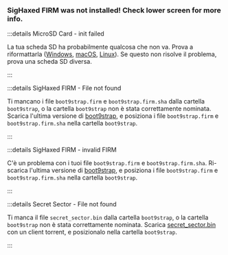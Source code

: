 ### SigHaxed FIRM was not installed! Check lower screen for more info.

:::details MicroSD Card - init failed

La tua scheda SD ha probabilmente qualcosa che non va. Prova a riformattarla ([Windows](formatting-sd-\(windows\)), [macOS](formatting-sd-\(mac\)), [Linux](formatting-sd-\(linux\))). Se questo non risolve il problema, prova una scheda SD diversa.

:::

:::details SigHaxed FIRM - File not found

Ti mancano i file `boot9strap.firm` e `boot9strap.firm.sha` dalla cartella `boot9strap`, o la cartella `boot9strap` non è stata correttamente nominata. Scarica l'ultima versione di [boot9strap](https://github.com/SciresM/boot9strap/releases/download/1.4/boot9strap-1.4.zip), e posiziona i file `boot9strap.firm` e `boot9strap.firm.sha` nella cartella `boot9strap`.

:::

:::details SigHaxed FIRM - invalid FIRM

C'è un problema con i tuoi file `boot9strap.firm` e `boot9strap.firm.sha`. Ri-scarica l'ultima versione di [boot9strap](https://github.com/SciresM/boot9strap/releases/download/1.4/boot9strap-1.4.zip), e posiziona i file `boot9strap.firm` e `boot9strap.firm.sha` nella cartella `boot9strap`.

:::

:::details Secret Sector - File not found

Ti manca il file `secret_sector.bin` dalla cartella `boot9strap`, o la cartella `boot9strap` non è stata correttamente nominata. Scarica [secret_sector.bin](magnet:?xt=urn:btih:15a3c97acf17d67af98ae8657cc66820cc58f655&dn=secret_sector.bin&tr=udp%3a%2f%2ftracker.torrent.eu.org%3a451%2fannounce&tr=udp%3a%2f%2ftracker.lelux.fi%3a6969%2fannounce&tr=udp%3a%2f%2ftracker.loadbt.com%3a6969%2fannounce&tr=udp%3a%2f%2ftracker.moeking.me%3a6969%2fannounce&tr=udp%3a%2f%2ftracker.monitorit4.me%3a6969%2fannounce&tr=udp%3a%2f%2ftracker.ololosh.space%3a6969%2fannounce&tr=udp%3a%2f%2ftracker.pomf.se%3a80%2fannounce&tr=udp%3a%2f%2ftracker.srv00.com%3a6969%2fannounce&tr=udp%3a%2f%2ftracker.theoks.net%3a6969%2fannounce&tr=udp%3a%2f%2ftracker.tiny-vps.com%3a6969%2fannounce&tr=udp%3a%2f%2fopen.tracker.cl%3a1337%2fannounce&tr=udp%3a%2f%2ftracker.zerobytes.xyz%3a1337%2fannounce&tr=udp%3a%2f%2ftracker1.bt.moack.co.kr%3a80%2fannounce&tr=udp%3a%2f%2fvibe.sleepyinternetfun.xyz%3a1738%2fannounce&tr=udp%3a%2f%2fwww.torrent.eu.org%3a451%2fannounce&tr=udp%3a%2f%2ftracker.openbittorrent.com%3a6969%2fannounce&tr=udp%3a%2f%2f9.rarbg.com%3a2810%2fannounce&tr=udp%3a%2f%2ftracker.opentrackr.org%3a1337%2fannounce&tr=udp%3a%2f%2fexodus.desync.com%3a6969%2fannounce&tr=http%3a%2f%2fopenbittorrent.com%3a80%2fannounce) con un client torrent, e posizionalo nella cartella `boot9strap`.

:::
